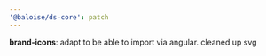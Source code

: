 ```yaml
---
'@baloise/ds-core': patch
---
```


**brand-icons**: adapt to be able to import via angular. cleaned up svg
